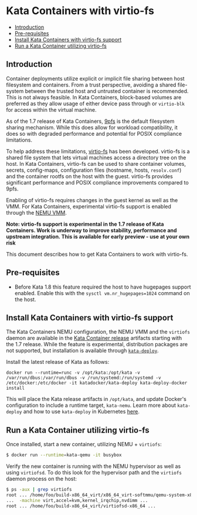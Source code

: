 # Kata Containers with virtio-fs

- [Introduction](#introduction)
- [Pre-requisites](#pre-requisites)
- [Install Kata Containers with virtio-fs support](#install-kata-containers-with-virtio-fs-support)
- [Run a Kata Container utilizing virtio-fs](#run-a-kata-container-utilizing-virtio-fs)

## Introduction

Container deployments utilize explicit or implicit file sharing between host filesystem and containers. From a trust perspective, avoiding a shared file-system between the trusted host and untrusted container is recommended. This is not always feasible. In Kata Containers, block-based volumes are preferred as they allow usage of either device pass through or `virtio-blk` for access within the virtual machine.

As of the 1.7 release of Kata Containers, [9pfs](https://www.kernel.org/doc/Documentation/filesystems/9p.txt) is the default filesystem sharing mechanism. While this does allow for workload compatibility, it does so with degraded performance and potential for POSIX compliance limitations.

To help address these limitations, [virtio-fs](https://virtio-fs.gitlab.io/) has been developed. virtio-fs is a shared file system that lets virtual machines access a directory tree on the host. In Kata Containers, virtio-fs can be used to share container volumes, secrets, config-maps, configuration files (hostname, hosts, `resolv.conf`) and the container rootfs on the host with the guest.  virtio-fs provides significant performance and POSIX compliance improvements compared to 9pfs.

Enabling of virtio-fs requires changes in the guest kernel as well as the VMM. For Kata Containers, experimental virtio-fs support is enabled through the [NEMU VMM](https://github.com/intel/nemu).

**Note: virtio-fs support is experimental in the 1.7 release of Kata Containers. Work is underway to improve stability, performance and upstream integration. This is available for early preview - use at your own risk**

This document describes how to get Kata Containers to work with virtio-fs.

## Pre-requisites

* Before Kata 1.8 this feature required the host to have hugepages support enabled. Enable this with the `sysctl vm.nr_hugepages=1024` command on the host.

## Install Kata Containers with virtio-fs support

The Kata Containers NEMU configuration, the NEMU VMM and the `virtiofs` daemon are available in the [Kata Container release](https://github.com/kata-containers/runtime/releases) artifacts starting with the 1.7 release. While the feature is experimental, distribution packages are not supported, but installation is available through [`kata-deploy`](https://github.com/kata-containers/packaging/tree/master/kata-deploy).

Install the latest release of Kata as follows:
```
docker run --runtime=runc -v /opt/kata:/opt/kata -v /var/run/dbus:/var/run/dbus -v /run/systemd:/run/systemd -v /etc/docker:/etc/docker -it katadocker/kata-deploy kata-deploy-docker install
```

This will place the Kata release artifacts in `/opt/kata`, and update Docker's configuration to include a runtime target, `kata-nemu`. Learn more about `kata-deploy` and how to use `kata-deploy` in Kubernetes [here](https://github.com/kata-containers/packaging/tree/master/kata-deploy#kubernetes-quick-start).


## Run a Kata Container utilizing virtio-fs

Once installed, start a new container, utilizing NEMU + `virtiofs`:
```bash
$ docker run --runtime=kata-qemu -it busybox
```

Verify the new container is running with the NEMU hypervisor as well as using `virtiofsd`. To do this look for the hypervisor path and the `virtiofs` daemon process on the host:
```bash
$ ps -aux | grep virtiofs
root ... /home/foo/build-x86_64_virt/x86_64_virt-softmmu/qemu-system-x86_64_virt
...  -machine virt,accel=kvm,kernel_irqchip,nvdimm ...
root ... /home/foo/build-x86_64_virt/virtiofsd-x86_64 ...
```
